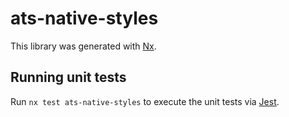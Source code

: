 # ats-native-styles

This library was generated with [Nx](https://nx.dev).

## Running unit tests

Run `nx test ats-native-styles` to execute the unit tests via [Jest](https://jestjs.io).

